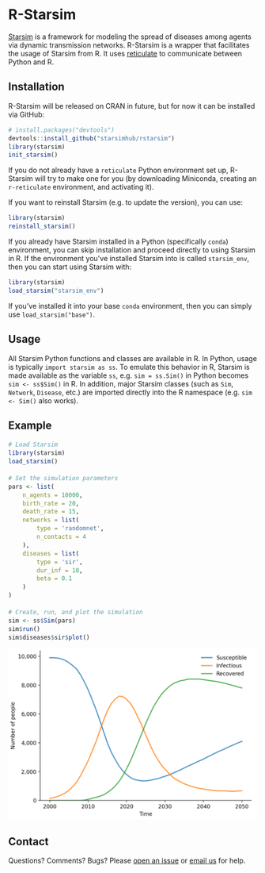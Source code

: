 # R-Starsim

[Starsim](https://starsim.org) is a framework for modeling the spread of diseases among agents via dynamic transmission networks. R-Starsim is a wrapper that facilitates the usage of Starsim from R. It uses [reticulate](https://rstudio.github.io/reticulate/index.html) to communicate between Python and R.


## Installation

R-Starsim will be released on CRAN in future, but for now it can be installed via GitHub:

```R
# install.packages("devtools")
devtools::install_github("starsimhub/rstarsim")
library(starsim)
init_starsim()
```

If you do not already have a `reticulate` Python environment set up, R-Starsim will try to make one for you (by downloading Miniconda, creating an `r-reticulate` environment, and activating it).

If you want to reinstall Starsim (e.g. to update the version), you can use:
```R
library(starsim)
reinstall_starsim()
```

If you already have Starsim installed in a Python (specifically `conda`) environment, you can skip installation and proceed directly to using Starsim in R. If the environment you've installed Starsim into is called `starsim_env`, then you can start using Starsim with:
```R
library(starsim)
load_starsim("starsim_env")
```

If you've installed it into your base `conda` environment, then you can simply use `load_starsim("base")`.


## Usage

All Starsim Python functions and classes are available in R. In Python, usage is typically `import starsim as ss`. To emulate this behavior in R, Starsim is made available as the variable `ss`, e.g. `sim = ss.Sim()` in Python becomes `sim <- ss$Sim()` in R. In addition, major Starsim classes (such as `Sim`, `Network`, `Disease`, etc.) are imported directly into the R namespace (e.g. `sim <- Sim()` also works).


## Example

```R
# Load Starsim
library(starsim)
load_starsim()

# Set the simulation parameters
pars <- list(
    n_agents = 10000,
    birth_rate = 20,
    death_rate = 15,
    networks = list(
        type = 'randomnet',
        n_contacts = 4
    ),
    diseases = list(
        type = 'sir',
        dur_inf = 10,
        beta = 0.1
    )
)

# Create, run, and plot the simulation
sim <- ss$Sim(pars)
sim$run()
sim$diseases$sir$plot()
```
<img src="man/figures/example-r.png" alt="SIR dynamics" />

## Contact

Questions? Comments? Bugs? Please [open an issue](https://github.com/starsimhub/rstarsim/issues/new/choose) or [email us](mailto:info@starsim.org) for help.

